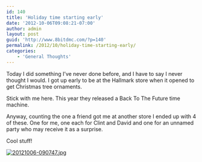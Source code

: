 ```yaml
---
id: 140
title: 'Holiday time starting early'
date: '2012-10-06T09:08:21-07:00'
author: admin
layout: post
guid: 'http://www.8bitdmc.com/?p=140'
permalink: /2012/10/holiday-time-starting-early/
categories:
    - 'General Thoughts'
---
```


Today I did something I’ve never done before, and I have to say I never thought I would. I got up early to be at the Hallmark store when it opened to get Christmas tree ornaments.

Stick with me here. This year they released a Back To The Future time machine.

Anyway, counting the one a friend got me at another store I ended up with 4 of these. One for me, one each for Clint and David and one for an unnamed party who may receive it as a surprise.

Cool stuff!

[![20121006-090747.jpg](/assets/images2012/10/20121006-090747.jpg)](/assets/images2012/10/20121006-090747.jpg)